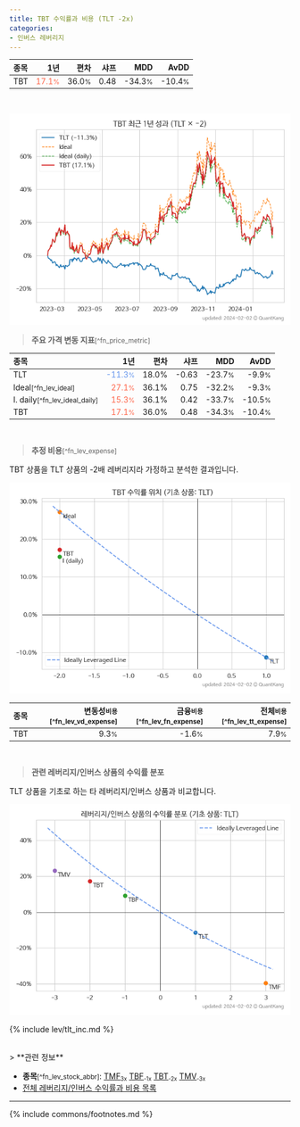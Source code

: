 ```yaml
---
title: TBT 수익률과 비용 (TLT -2x)
categories:
- 인버스 레버리지
---
```


| **종목** | **1년** | **편차** | **샤프** | **MDD** | **AvDD** |
| :------------ | ------: | -----------: | -------: | ------: | -------: |
| TBT | <span style="color: tomato">17.1<small>%</small></span> | 36.0<small>%</small> | 0.48 | -34.3<small>%</small> | -10.4<small>%</small> |

<!-- more -->

<br>

![TBT](/lev/images/tbt.png)

> **주요 가격 변동 지표**<small>[^fn_price_metric]</small>


| **종목** | **1년** | **편차** | **샤프** | **MDD** | **AvDD** |
| :------------ | ------: | -----------: | -------: | ------: | -------: |
| TLT | <span style="color: cornflowerblue">-11.3<small>%</small></span> | 18.0% | -0.63 | -23.7<small>%</small> | -9.9<small>%</small> |
| Ideal<small>[^fn_lev_ideal]</small> | <span style="color: tomato">27.1<small>%</small></span> | 36.1% | 0.75 | -32.2<small>%</small> | -9.3<small>%</small> |
| I. daily<small>[^fn_lev_ideal_daily]</small> | <span style="color: tomato">15.3<small>%</small></span> | 36.1% | 0.42 | -33.7<small>%</small> | -10.5<small>%</small> |
| TBT | <span style="color: tomato">17.1<small>%</small></span> | 36.0% | 0.48 | -34.3<small>%</small> | -10.4<small>%</small> |

<br>

> **추정 비용**<small>[^fn_lev_expense]</small><a id="expense"></a>

TBT 상품을 TLT 상품의 -2배 레버리지라 가정하고 분석한 결과입니다.

![TBT](/lev/images/tbt_ideal.png)

| **종목** | **변동성<small>비용</small>**<small>[^fn_lev_vd_expense]</small> | **금융<small>비용</small>**<small>[^fn_lev_fn_expense]</small> | **전체<small>비용</small>**<small>[^fn_lev_tt_expense]</small> |
| :------------ | ------: | -----------: | -------: |
| TBT | 9.3<small>%</small> | -1.6<small>%</small> | 7.9<small>%</small> |

<br>

> **관련 레버리지/인버스 상품의 수익률 분포**

TLT 상품을 기초로 하는 타 레버리지/인버스 상품과 비교합니다.

![TLT](/lev/images/tlt_ideal.png)

{% include lev/tlt_inc.md %}

<br>
> **관련 정보**

- **종목**<small>[^fn_lev_stock_abbr]</small>: [TMF](/TMF/)<small><sub>3x</sub></small> [TBF](/TBF/)<small><sub>-1x</sub></small> [TBT](/TBT/)<small><sub>-2x</sub></small> [TMV](/TMV/)<small><sub>-3x</sub></small>
- [전체 레버리지/인버스 수익률과 비용 목록](/lev/)

---
{% include commons/footnotes.md %}